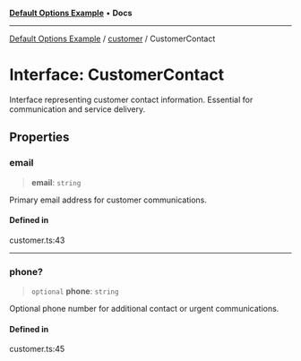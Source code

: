 [**Default Options Example**](../../README.md) • **Docs**

***

[Default Options Example](../../modules.md) / [customer](../README.md) / CustomerContact

# Interface: CustomerContact

Interface representing customer contact information.
Essential for communication and service delivery.

## Properties

### email

> **email**: `string`

Primary email address for customer communications.

#### Defined in

customer.ts:43

***

### phone?

> `optional` **phone**: `string`

Optional phone number for additional contact or urgent communications.

#### Defined in

customer.ts:45
